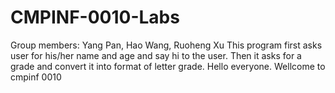 # CMPINF-0010-Labs
Group members: Yang Pan, Hao Wang, Ruoheng Xu
This program first asks user for his/her name and age and say hi to the user. Then it asks for a grade and convert it into format of letter grade.
Hello everyone. Wellcome to cmpinf 0010
